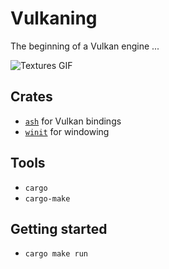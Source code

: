 # Vulkaning

The beginning of a Vulkan engine ...

![Textures GIF](textures.gif)

## Crates

- [`ash`](https://github.com/ash-rs/ash) for Vulkan bindings
- [`winit`](https://github.com/rust-windowing/winit) for windowing

## Tools

- `cargo`
- `cargo-make`

## Getting started

- `cargo make run`
